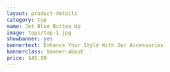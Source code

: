 ```yaml
---
layout: product-details
category: top
name: Jet Blue Button Up
image: tops/top-1.jpg
showbanner: yes
bannertext: Enhance Your Style With Our Accessories
bannerclass: banner-about
price: $45.99
---
```

